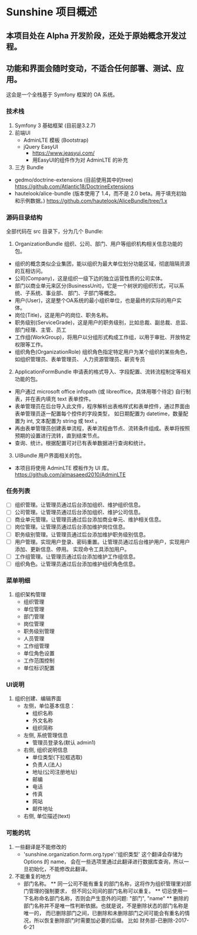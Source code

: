 Sunshine 项目概述
========

## 本项目处在 Alpha 开发阶段，还处于原始概念开发过程。
## 功能和界面会随时变动，不适合任何部署、测试、应用。


这会是一个全栈基于 Symfony 框架的 OA 系统。

### 技术栈

1. Symfony 3 基础框架 (目前是3.2.7)
2. 前端UI
    * AdminLTE 模板 (Bootstrap)
    * jQuery EasyUI
        * https://www.jeasyui.com/
        * 用EasyUI的组件作为对 AdminLTE 的补充
3. 三方 Bundle
  - gedmo/doctrine-extensions (目前使用其中的tree)
    https://github.com/Atlantic18/DoctrineExtensions
  - hautelook/alice-bundle (版本使用了 1.4，而不是 2.0 beta。用于填充初始和示例数据。)
    https://github.com/hautelook/AliceBundle/tree/1.x

### 源码目录结构

全部代码在 src 目录下，分为几个 Bundle:

1. OrganizationBundle 组织、公司、部门、用户等组织机构相关信息功能的包。
* 组织的概念类似企业集团，能以组织为最大单位划分功能区域，彻底阻隔资源的互相访问。
* 公司(Company)，这是组织一级下边的独立运营性质的公司实体。
* 部门以商业单元来区分(BusinessUnit)，它是一个树状的组织形式，可以系统、子系统、事业部、
  部门、子部门等概念。
* 用户(User)，这是整个OA系统的最小组织单位，也是最终的实际的用户实体。
* 岗位(Title)，这是用户的岗位、职务名称。
* 职务级别(ServiceGrade)，这是用户的职务级别，比如总裁、副总裁、总监、部门经理、主管、员工
* 工作组(WorkGroup)，将用户以分组形式构成工作组，以用于审批、开放特定权限等工作。
* 组织角色(OrganizationRole) 组织角色指定特定用户为某个组织的某些角色，如组织管理员、表单管理员、
  人力资源管理员、薪资专员

2. ApplicationFormBundle 申请表的格式导入、字段配置、流转流程制定等相关功能的包。
* 用户通过 microsoft office infopath (或 libreoffice，具体用哪个待定) 自行制表，并在表内填充 text 表单控件。
* 表单管理员在后台导入此文件，程序解析出表格样式和表单控件，通过界面由表单管理员逐一配置每个控件的字段类型，
  如日期配置为 datetime，数量配置为 int, 文本配置为 string 或 text 。
* 再由表单管理员创建表单流程，表单流程由节点、流转条件组成。表单将按照预期的设置进行流转，直到结束节点。
* 查询、统计。根据配置可对已有表单数据进行查询和统计。

3. UIBundle 用户界面相关的包。
* 本项目将使用 AdminLTE 模板作为 UI 库。
  https://github.com/almasaeed2010/AdminLTE

### 任务列表

- [ ] 组织管理。让管理员通过后台添加组织、维护组织信息。
- [ ] 公司管理。让管理员通过后台添加组织、维护公司信息。
- [ ] 商业单元管理。让管理员通过后台添加商业单元、维护相关信息。
- [ ] 岗位管理。让管理员通过后台添加维护岗位信息。
- [ ] 职务级别管理。让管理员通过后台添加维护职务级别信息。
- [ ] 用户管理。实现用户登录、密码重置。让管理员通过后台维护用户，实现用户添加、更新信息、停用。
     实现命令工具添加用户。
- [ ] 工作组管理。让管理员通过后台添加维护工作组信息。
- [ ] 组织角色。让管理员通过后台添加维护组织角色信息。

### 菜单明细

1. 组织架构管理
    * 组织管理
    * 单位管理
    * 部门管理
    * 岗位管理
    * 职务级别管理
    * 人员管理
    * 工作组管理
    * 单位角色设置
    * 工作范围控制
    * 单位标识配置
    
### UI说明

1. 组织创建、编辑界面
    * 左侧，单位基本信息：
        * 组织名称
        * 外文名称
        * 组织简称
    * 左侧, 系统管理信息
        * 管理员登录名(默认 admin1)
    * 右侧, 组织说明信息
        * 单位类型(下拉框选取)
        * 负责人(法人)
        * 地址(公司注册地址)
        * 邮编
        * 电话
        * 传真
        * 网站
        * 邮件地址
     * 右侧, 单位描述(text)
     
### 可能的坑

1. 一些翻译是不能修改的
    * 'sunshine.organization.form.org.type':'组织类型'  这个翻译会存储为 Options 的 name，
      会在一些选项里通过此翻译进行数据库查询，所以一旦初始化，不能修改此翻译。
2. 不能重复的地方
    * 部门名称。
        ** 同一公司不能有重复的部门名称，这将作为组织管理里对部门管理的强制要求，
           但不同公司间的部门名称可以重复。
        ** 切忌使用一下名称命名部门名称，否则会产生意外的问题: "部门", "name"
        ** 删除的部门名称并不是唯一性判断依据。也就是说，不是删除状态的部门名称是唯一的，
        而已删除部门之间，已删除和未删除部门之间可能会有重名的情况，所以恢复删除部门时需要加必要的后缀。
        比如 财务部-已删除-2017-6-21